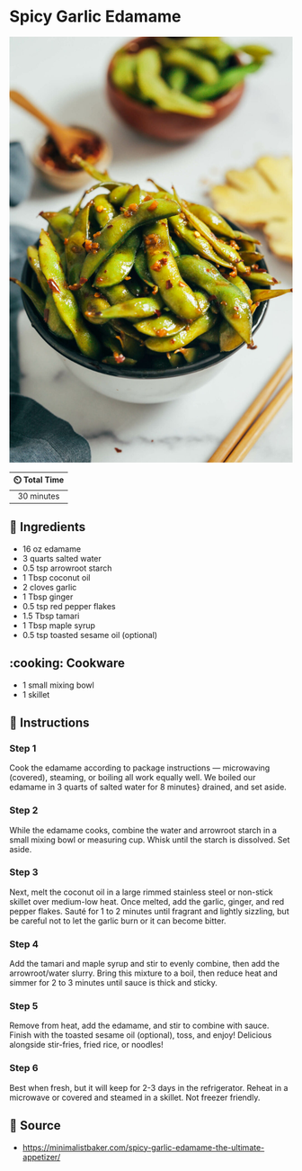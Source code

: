 # Spicy Garlic Edamame

![Spicy Garlic Edamame](../assets/images/spicy-garlic-edamame.jpg)

| :timer_clock: Total Time |
|:-----------------------: |
| 30 minutes |

## :salt: Ingredients

- 16 oz edamame
- 3 quarts salted water
- 0.5 tsp arrowroot starch
- 1 Tbsp coconut oil
- 2 cloves garlic
- 1 Tbsp ginger
- 0.5 tsp red pepper flakes
- 1.5 Tbsp tamari
- 1 Tbsp maple syrup
- 0.5 tsp toasted sesame oil (optional)

## :cooking: Cookware

- 1 small mixing bowl
- 1 skillet

## :pencil: Instructions

### Step 1

Cook the edamame according to package instructions — microwaving (covered), steaming, or boiling all work equally
well. We boiled our edamame in 3 quarts of salted water for 8 minutes} drained, and set aside.

### Step 2

While the edamame cooks, combine the water and arrowroot starch in a small mixing bowl or measuring cup. Whisk until the
starch is dissolved. Set aside.

### Step 3

Next, melt the coconut oil in a large rimmed stainless steel or non-stick skillet over medium-low heat. Once melted, add
the garlic, ginger, and red pepper flakes. Sauté for 1 to 2 minutes until fragrant and lightly sizzling, but be careful
not to let the garlic burn or it can become bitter.

### Step 4

Add the tamari and maple syrup and stir to evenly combine, then add the arrowroot/water slurry. Bring this mixture to a
boil, then reduce heat and simmer for 2 to 3 minutes until sauce is thick and sticky.

### Step 5

Remove from heat, add the edamame, and stir to combine with sauce. Finish with the toasted sesame oil (optional), toss,
and enjoy! Delicious alongside stir-fries, fried rice, or noodles!

### Step 6

Best when fresh, but it will keep for 2-3 days in the refrigerator. Reheat in a microwave or covered and steamed in a
skillet. Not freezer friendly.

## :link: Source

- <https://minimalistbaker.com/spicy-garlic-edamame-the-ultimate-appetizer/>
